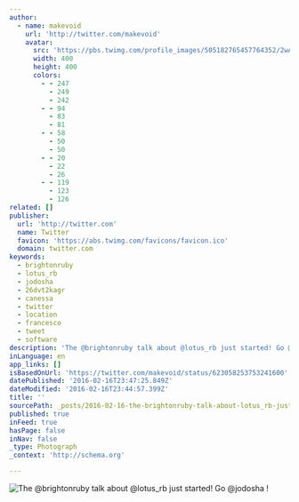 ```yaml
---
author:
  - name: makevoid
    url: 'http://twitter.com/makevoid'
    avatar:
      src: 'https://pbs.twimg.com/profile_images/505182765457764352/2wAnUl4N_400x400.jpeg'
      width: 400
      height: 400
      colors:
        - - 247
          - 249
          - 242
        - - 94
          - 83
          - 81
        - - 58
          - 50
          - 50
        - - 20
          - 22
          - 26
        - - 119
          - 123
          - 126
related: []
publisher:
  url: 'http://twitter.com'
  name: Twitter
  favicon: 'https://abs.twimg.com/favicons/favicon.ico'
  domain: twitter.com
keywords:
  - brightonruby
  - lotus_rb
  - jodosha
  - 26dvt2kagr
  - canessa
  - twitter
  - location
  - francesco
  - tweet
  - software
description: 'The @brightonruby talk about @lotus_rb just started! Go @jodosha !'
inLanguage: en
app_links: []
isBasedOnUrl: 'https://twitter.com/makevoid/status/623058253753241600'
datePublished: '2016-02-16T23:47:25.849Z'
dateModified: '2016-02-16T23:44:57.399Z'
title: ''
sourcePath: _posts/2016-02-16-the-brightonruby-talk-about-lotus_rb-just-started-go-jod.md
published: true
inFeed: true
hasPage: false
inNav: false
_type: Photograph
_context: 'http://schema.org'

---
```

![The &commat;brightonruby talk about &commat;lotus&lowbar;rb just started&excl; Go &commat;jodosha &excl;](https://pbs.twimg.com/media/CKWMLekWoAAsAMA.jpg:large)